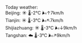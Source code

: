 Today weather:  
Beijing: ☀️   🌡️-2°C 🌬️↑7km/h  
Tianjin: ☀️   🌡️-3°C 🌬️↖7km/h  
Shijiazhuang: ☀️   🌡️-3°C 🌬️↓9km/h  
Tangshan: ☁️   🌡️-3°C 🌬️↗9km/h  
